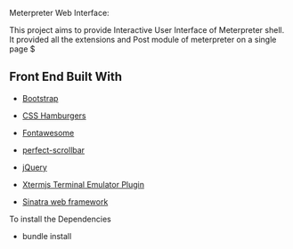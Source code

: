 Meterpreter Web Interface:

This project aims to provide Interactive User Interface of Meterpreter shell.
It provided all the extensions and Post module of meterpreter on a single page $


## Front End Built With

- [Bootstrap](http://getbootstrap.com/)

- [CSS Hamburgers](https://github.com/jonsuh/hamburgers)
- [Fontawesome](http://fontawesome.io/)
- [perfect-scrollbar](https://github.com/utatti/perfect-scrollbar)
- [jQuery](https://jquery.com/)
- [Xtermjs Terminal Emulator Plugin](https://xtermjs.org//)
- [Sinatra web framework ](http://sinatrarb.com/)

To install the Dependencies

- bundle install
